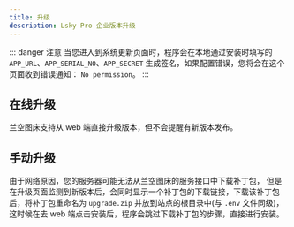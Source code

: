 ```yaml
---
title: 升级
description: Lsky Pro 企业版本升级
---
```


::: danger 注意
当您进入到系统更新页面时，程序会在本地通过安装时填写的 `APP_URL`、`APP_SERIAL_NO`、`APP_SECRET` 生成签名，如果配置错误，您将会在这个页面收到错误通知： `No permission`。
:::

## 在线升级
兰空图床支持从 web 端直接升级版本，但不会提醒有新版本发布。

## 手动升级
由于网络原因，您的服务器可能无法从兰空图床的服务接口中下载补丁包， 但是在升级页面监测到新版本后，会同时显示一个补丁包的下载链接，下载该补丁包后，将补丁包重命名为 `upgrade.zip` 并放到站点的根目录中(与 `.env` 文件同级)，这时候在去 web 端点击安装后，程序会跳过下载补丁包的步骤，直接进行安装。